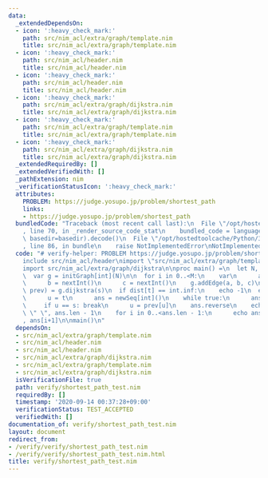 ```yaml
---
data:
  _extendedDependsOn:
  - icon: ':heavy_check_mark:'
    path: src/nim_acl/extra/graph/template.nim
    title: src/nim_acl/extra/graph/template.nim
  - icon: ':heavy_check_mark:'
    path: src/nim_acl/header.nim
    title: src/nim_acl/header.nim
  - icon: ':heavy_check_mark:'
    path: src/nim_acl/header.nim
    title: src/nim_acl/header.nim
  - icon: ':heavy_check_mark:'
    path: src/nim_acl/extra/graph/dijkstra.nim
    title: src/nim_acl/extra/graph/dijkstra.nim
  - icon: ':heavy_check_mark:'
    path: src/nim_acl/extra/graph/template.nim
    title: src/nim_acl/extra/graph/template.nim
  - icon: ':heavy_check_mark:'
    path: src/nim_acl/extra/graph/dijkstra.nim
    title: src/nim_acl/extra/graph/dijkstra.nim
  _extendedRequiredBy: []
  _extendedVerifiedWith: []
  _pathExtension: nim
  _verificationStatusIcon: ':heavy_check_mark:'
  attributes:
    PROBLEM: https://judge.yosupo.jp/problem/shortest_path
    links:
    - https://judge.yosupo.jp/problem/shortest_path
  bundledCode: "Traceback (most recent call last):\n  File \"/opt/hostedtoolcache/Python/3.8.5/x64/lib/python3.8/site-packages/onlinejudge_verify/documentation/build.py\"\
    , line 70, in _render_source_code_stat\n    bundled_code = language.bundle(stat.path,\
    \ basedir=basedir).decode()\n  File \"/opt/hostedtoolcache/Python/3.8.5/x64/lib/python3.8/site-packages/onlinejudge_verify/languages/nim.py\"\
    , line 86, in bundle\n    raise NotImplementedError\nNotImplementedError\n"
  code: "# verify-helper: PROBLEM https://judge.yosupo.jp/problem/shortest_path\n\n\
    include src/nim_acl/header\nimport \"src/nim_acl/extra/graph/template.nim\"\n\
    import src/nim_acl/extra/graph/dijkstra\n\nproc main() =\n  let N, M, s, t = nextInt()\n\
    \  var g = initGraph[int](N)\n\n  for i in 0..<M:\n    var\n      a = nextInt()\n\
    \      b = nextInt()\n      c = nextInt()\n    g.addEdge(a, b, c)\n  \n  let (dist,\
    \ prev) = g.dijkstra(s)\n  if dist[t] == int.inf:\n    echo -1\n  else:\n    var\n\
    \      u = t\n      ans = newSeq[int]()\n    while true:\n      ans.add(u)\n \
    \     if u == s: break\n      u = prev[u]\n    ans.reverse\n    echo dist[t],\
    \ \" \", ans.len - 1\n    for i in 0..<ans.len - 1:\n      echo ans[i], \" \"\
    , ans[i+1]\n\nmain()\n"
  dependsOn:
  - src/nim_acl/extra/graph/template.nim
  - src/nim_acl/header.nim
  - src/nim_acl/header.nim
  - src/nim_acl/extra/graph/dijkstra.nim
  - src/nim_acl/extra/graph/template.nim
  - src/nim_acl/extra/graph/dijkstra.nim
  isVerificationFile: true
  path: verify/shortest_path_test.nim
  requiredBy: []
  timestamp: '2020-09-14 00:37:28+09:00'
  verificationStatus: TEST_ACCEPTED
  verifiedWith: []
documentation_of: verify/shortest_path_test.nim
layout: document
redirect_from:
- /verify/verify/shortest_path_test.nim
- /verify/verify/shortest_path_test.nim.html
title: verify/shortest_path_test.nim
---
```


